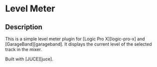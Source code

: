 # Level Meter

## Description

This is a simple level meter plugin for [Logic Pro X][logic-pro-x] and [GarageBand][garageband]. It displays the current level of the selected track in the mixer.

Built with [JUCE][juce].
